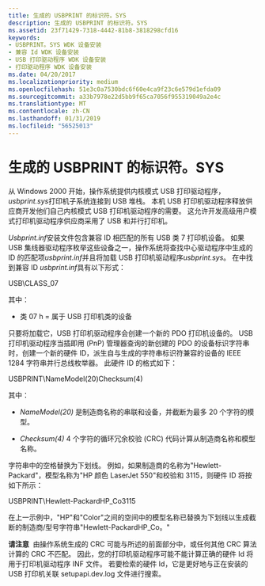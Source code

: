 ```yaml
---
title: 生成的 USBPRINT 的标识符。SYS
description: 生成的 USBPRINT 的标识符。SYS
ms.assetid: 23f71429-7318-4442-81b8-3818298cfd16
keywords:
- USBPRINT。SYS WDK 设备安装
- 兼容 Id WDK 设备安装
- USB 打印驱动程序 WDK 设备安装
- 打印驱动程序 WDK 设备安装
ms.date: 04/20/2017
ms.localizationpriority: medium
ms.openlocfilehash: 51e3c0a7530bdc6f60e4ca9f23c6e579d1efda09
ms.sourcegitcommit: a33b7978e22d5bb9f65ca7056f955319049a2e4c
ms.translationtype: MT
ms.contentlocale: zh-CN
ms.lasthandoff: 01/31/2019
ms.locfileid: "56525013"
---
```

# <a name="identifiers-generated-by-usbprintsys"></a>生成的 USBPRINT 的标识符。SYS





从 Windows 2000 开始，操作系统提供内核模式 USB 打印驱动程序， *usbprint.sys*打印机子系统连接到 USB 堆栈。 本机 USB 打印机驱动程序释放供应商开发他们自己内核模式 USB 打印机驱动程序的需要。 这允许开发高级用户模式打印机驱动程序供应商采用了 USB 和并行打印机。

*Usbprint.inf*安装文件包含兼容 ID 相匹配的所有 USB 类 7 打印机设备。 如果 USB 集线器驱动程序枚举这些设备之一，操作系统将查找中心驱动程序中生成的 ID 的匹配项*usbprint.inf*并且将加载 USB 打印机驱动程序*usbprint.sys*。 在中找到兼容 ID *usbprint.inf*具有以下形式：

USB\\CLASS_07

其中：

-   类 07 h = 属于 USB 打印机类的设备

只要将加载它，USB 打印机驱动程序会创建一个新的 PDO 打印机设备的。 USB 打印机驱动程序当插即用 (PnP) 管理器查询的新创建的 PDO 的设备标识字符串时，创建一个新的硬件 ID，派生自与生成的字符串标识符兼容的设备的 IEEE 1284 字符串并行总线枚举器。 此硬件 ID 的格式如下：

USBPRINT\\NameModel(20)Checksum(4)

其中：

-   *NameModel(20)* 是制造商名称的串联和设备，并截断为最多 20 个字符的模型。

-   *Checksum(4)* 4 个字符的循环冗余校验 (CRC) 代码计算从制造商名称和模型名称。

字符串中的空格替换为下划线。 例如，如果制造商的名称为"Hewlett-Packard"，模型名称为"HP 颜色 LaserJet 550"和校验和 3115，则硬件 ID 将按如下所示：

USBPRINT\\Hewlett-PackardHP_Co3115

在上一示例中，"HP"和"Color"之间的空间中的模型名称已替换为下划线以生成截断的制造商/型号字符串"Hewlett-PackardHP_Co。"

**请注意**  由操作系统生成的 CRC 可能与所述的前面部分中，或任何其他 CRC 算法计算的 CRC 不匹配。 因此，您的打印机驱动程序可能不能计算正确的硬件 Id 将用于打印机驱动程序 INF 文件。
若要检索的硬件 Id，它是更好地与正在安装的 USB 打印机关联 setupapi.dev.log 文件进行搜索。

 

 

 





